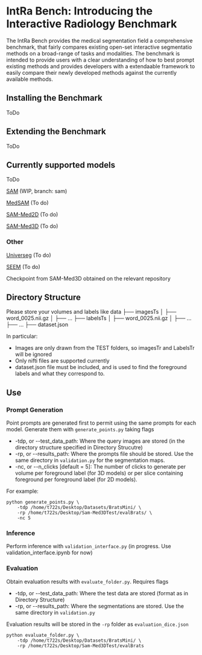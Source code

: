 # **IntRa** Bench: Introducing the **Int**eractive **Ra**diology Benchmark
The IntRa Bench provides the medical segmentation field a comprehensive benchmark, that fairly compares existing open-set interactive segmentatio methods on a broad-range of tasks and modalities. 
The benchmark is intended to provide users with a clear understanding of how to best prompt existing methods and provides developers with a extendaable framework to easily compare their newly developed methods against the currently available methods.

## Installing the Benchmark
ToDo

## Extending the Benchmark
ToDo

## Currently supported models
ToDo

[SAM](https://github.com/facebookresearch/segment-anything) (WIP, branch: sam)

[MedSAM](needlink) (To do)

[SAM-Med2D](https://github.com/OpenGVLab/SAM-Med2D) (To do)

[SAM-Med3D](https://github.com/uni-medical/SAM-Med3D) (To do)

### Other

[Universeg](https://github.com/JJGO/UniverSeg) (To do)

[SEEM](https://github.com/UX-Decoder/Segment-Everything-Everywhere-All-At-Once) (To do)

Checkpoint from SAM-Med3D obtained on the relevant repository

## Directory Structure
Please store your volumes and labels like
data
  ├── imagesTs
  │ ├── word_0025.nii.gz
  │ ├── ...
  ├── labelsTs
  │ ├── word_0025.nii.gz
  │ ├── ...
  ├── ...
  ├── dataset.json

In particular:
* Images are only drawn from the TEST folders, so imagesTr and LabelsTr will be ignored
* Only nifti files are supported currently
* dataset.json file must be included, and is used to find the foreground labels and what they correspond to.

## Use
### Prompt Generation

Point prompts are generated first to permit using the same prompts for each model. Generate them with `generate_points.py` taking flags
- -tdp, or --test_data_path: Where the query images are stored (in the directory structure specified in Directory Strucutre)
- -rp, or --results_path: Where the prompts file should be stored. Use the same directory in `validation.py` for the segmentation maps.
- -nc, or --n_clicks [default = 5]: The number of clicks to generate per volume per foreground label (for 3D models) or per slice containing foreground per foreground label (for 2D models). 

For example:
```
python generate_points.py \
    -tdp /home/t722s/Desktop/Datasets/BratsMini/ \
    -rp /home/t722s/Desktop/Sam-Med3DTest/evalBrats/ \
    -nc 5
```

### Inference
Perform inference with `validation_interface.py` (in progress. Use validation_interface.ipynb for now)

### Evaluation
Obtain evaluation results with `evaluate_folder.py`. Requires flags
- -tdp, or --test_data_path: Where the test data are stored (format as in Directory Structure)
- -rp, or --results_path: Where the segmentations are stored. Use the same directory in `validation.py` 

Evaluation results will be stored in the `-rp` folder as `evaluation_dice.json`

```
python evaluate_folder.py \
    -tdp /home/t722s/Desktop/Datasets/BratsMini/ \
    -rp /home/t722s/Desktop/Sam-Med3DTest/evalBrats
```
